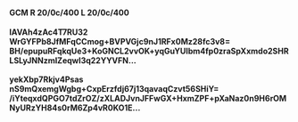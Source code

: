 #### GCM R 20/0c/400 L 20/0c/400
**lAVAh4zAc4T7RU32**<br/>**WrGYFPb8JfMFqCCmog+BVPVGjc9nJ1RFx0Mz28fc3v8=**<br/>**BH/epupuRFqkqUe3+KoGNCL2vvOK+yqGuYUIbm4fp0zraSpXxmdo2SHRLSLyJNNzmIZeqwI3q22YYVFN...**<br/><br/>
**yekXbp7Rkjv4Psas**<br/>**nS9mQxemgWgbg+CxpErzfdj67j13qavaqCzvt56SHiY=**<br/>**/iYteqxdQPGO7tdZrOZ/zXLADJvnJFFwGX+HxmZPF+pXaNaz0n9H6rOMNyURzYH84s0rM6Zp4vR0KO1E...**